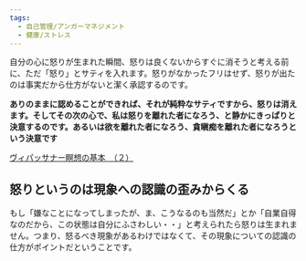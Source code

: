 ```yaml
---
tags:
  - 自己管理/アンガーマネジメント
  - 健康/ストレス
---
```

自分の心に怒りが生まれた瞬間、怒りは良くないからすぐに消そうと考える前に、ただ「怒り」とサティを入れます。怒りがなかったフリはせず、怒りが出たのは事実だから仕方がないと潔く承認するのです。


**ありのままに認めることができれば、それが純粋なサティですから、怒りは消えます。そしてその次の心で、私は怒りを離れた者になろう、と静かにきっぱりと決意するのです。あるいは欲を離れた者になろう、貪瞋痴を離れた者になろうという決意です**

[ヴィパッサナー瞑想の基本　（２）](https://satisati.jp/category13/category18/entry121.html)

## 怒りというのは現象への認識の歪みからくる

もし「嫌なことになってしまったが、ま、こうなるのも当然だ」とか「自業自得なのだから、この状態は自分にふさわしい・・」と考えられたら怒りは生まれません。つまり、怒るべき現象があるわけではなくて、その現象についての認識の仕方がポイントだということです。


